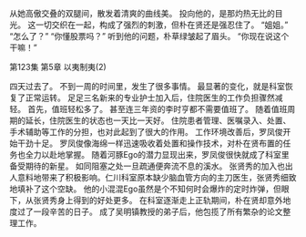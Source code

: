 从她高傲交叠的双腿间，散发着清爽的曲线美。
投向他的，是那灼热无比的目光。
这一切交织在一起，构成了强烈的刺激，但朴在贤还是强忍住了。
“姐姐。”
“怎么了？”
“你懂股票吗？”
听到他的问题，朴草绿皱起了眉头。
“你现在说这个干嘛！”

第123集 第5章 以夷制夷(2)

四天过去了。
不到一周的时间里，发生了很多事情。
最显著的变化，就是科室恢复了正常运转。
足足三名新来的专业护士加入后，住院医生的工作负担骤然减轻。
首先，值班轻松多了。
甚至连三年资的李时亨都不需要值班了。
随着值班周期的延长，住院医生的状态也一天比一天好。
住院患者管理、医嘱录入、处置、手术辅助等工作的分担，也对此起到了很大的作用。
工作环境改善后，罗凤俊开始干劲十足。
罗凤俊像海绵一样迅速吸收着处置和操作技术，对朴在贤布置的任务也全力以赴地掌握。
随着河豚Ego的潜力显现出来，罗凤俊很快就成了科室里备受期待的新星。
如同阻塞之处一旦疏通便奔流不息的溪水。
张贤秀的加入也出人意料地带来了积极影响。仁川科室原本缺少脑血管方向的主刀医生，张贤秀细致地填补了这个空缺。
他的小混混Ego虽然是个不知何时会爆炸的定时炸弹，但眼下，从张贤秀身上得到的好处更多。
在科室逐渐走上正轨期间，朴在贤却意外地度过了一段辛苦的日子。
成了吴明镇教授的弟子后，他包揽了所有繁杂的论文整理工作。
